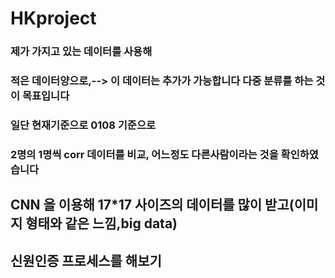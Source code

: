 #  HKproject
### 제가 가지고 있는 데이터를 사용해<br>
### 적은 데이터양으로,--> 이 데이터는 추가가 가능합니다 다중 분류를 하는 것이 목표입니다<br>
### 일단 현재기준으로 0108 기준으로<br>
### 2명의 1명씩 corr 데이터를 비교, 어느정도 다른사람이라는 것을 확인하였습니다<br>

## CNN 을 이용해 17*17 사이즈의 데이터를 많이 받고(이미지 형태와 같은 느낌,big data) 
## 신원인증 프로세스를 해보기

## 

